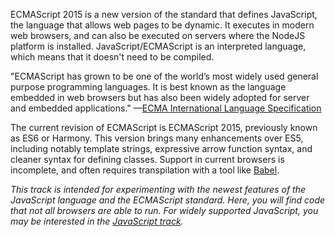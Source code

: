 ECMAScript 2015 is a new version of the standard that defines JavaScript, the language that allows web pages to be dynamic.
It executes in modern web browsers, and can also be executed on servers where the NodeJS platform is installed.
JavaScript/ECMAScript is an interpreted language, which means that it doesn't need to be compiled.

"ECMAScript has grown to be one of the world’s most widely used general purpose programming languages.
It is best known as the language embedded in web browsers but has also been widely adopted for server and embedded applications."
—[ECMA International Language Specification](http://www.ecma-international.org/ecma-262/6.0/index.html#sec-ecmascript-overview)

The current revision of ECMAScript is ECMAScript 2015, previously known as ES6 or Harmony.
This version brings many enhancements over ES5, including notably template strings, expressive arrow function syntax, and cleaner syntax for defining classes.
Support in current browsers is incomplete, and often requires transpilation with a tool like [Babel](https://babeljs.io/).

_This track is intended for experimenting with the newest features of the JavaScript language and the ECMAScript standard.
Here, you will find code that not all browsers are able to run.
For widely supported JavaScript, you may be interested in the [JavaScript track](http://exercism.io/languages/javascript)._
